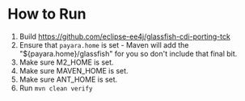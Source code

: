 # How to Run
1. Build https://github.com/eclipse-ee4j/glassfish-cdi-porting-tck
2. Ensure that `payara.home` is set - Maven will add the "${payara.home}/glassfish" for you so don't include that final bit.
3. Make sure M2_HOME is set.
4. Make sure MAVEN_HOME is set.
5. Make sure ANT_HOME is set.
6. Run `mvn clean verify`